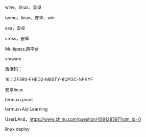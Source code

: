wine，linux、安卓

qemu，linux、安卓、win

exa，安卓

cross，安卓

Multipass,跨平台



vmware

激活码：

16：ZF3R0-FHED2-M80TY-8QYGC-NPKYF





安卓linux

termux+proot

termux+Aid Learning

UserLAnd，https://www.zhihu.com/question/499128597?utm_id=0

linux deploy

